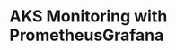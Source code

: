 # AKS Monitoring with PrometheusGrafana                                                                                                                                                                                                                                                   

